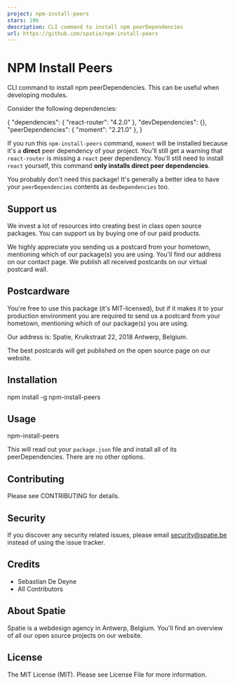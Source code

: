 ```yaml
---
project: npm-install-peers
stars: 196
description: CLI command to install npm peerDependencies
url: https://github.com/spatie/npm-install-peers
---
```


NPM Install Peers
=================

CLI command to install npm peerDependencies. This can be useful when developing modules.

Consider the following dependencies:

{
    "dependencies": {
        "react-router": "4.2.0"
    },
    "devDependencies": {},
    "peerDependencies": {
        "moment": "2.21.0"
    },
}

If you run this `npm-install-peers` command, `moment` will be installed because it's a **direct** peer dependency of your project. You'll still get a warning that `react-router` is missing a `react` peer dependency. You'll still need to install `react` yourself, this command **only installs direct peer dependencies**.

You probably don't need this package! It's generally a better idea to have your `peerDependencies` contents as `devDependencies` too.

Support us
----------

We invest a lot of resources into creating best in class open source packages. You can support us by buying one of our paid products.

We highly appreciate you sending us a postcard from your hometown, mentioning which of our package(s) you are using. You'll find our address on our contact page. We publish all received postcards on our virtual postcard wall.

Postcardware
------------

You're free to use this package (it's MIT-licensed), but if it makes it to your production environment you are required to send us a postcard from your hometown, mentioning which of our package(s) you are using.

Our address is: Spatie, Kruikstraat 22, 2018 Antwerp, Belgium.

The best postcards will get published on the open source page on our website.

Installation
------------

npm install -g npm-install-peers

Usage
-----

npm-install-peers

This will read out your `package.json` file and install all of its peerDependencies. There are no other options.

Contributing
------------

Please see CONTRIBUTING for details.

Security
--------

If you discover any security related issues, please email security@spatie.be instead of using the issue tracker.

Credits
-------

-   Sebastian De Deyne
-   All Contributors

About Spatie
------------

Spatie is a webdesign agency in Antwerp, Belgium. You'll find an overview of all our open source projects on our website.

License
-------

The MIT License (MIT). Please see License File for more information.
